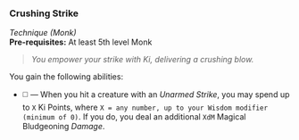 ### Crushing Strike
*Technique (Monk)*  
**Pre-requisites:** At least 5th level Monk

> *You empower your strike with Ki, delivering a crushing blow.*

You gain the following abilities:
* ◻️ — When you hit a creature with an *Unarmed Strike*, you may spend up to `X` Ki Points, where `X = any number, up to your Wisdom modifier (minimum of 0)`. If you do, you deal an additional `XdM` Magical Bludgeoning *Damage*.

